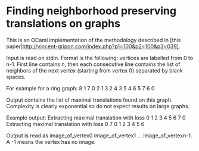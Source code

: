 # Finding neighborhood preserving translations on graphs

This is an OCaml implementation of the methodology described in [this paper|http://vincent-gripon.com/index.php?p1=100&p2=100&p3=039].

Input is read on stdin. Format is the following: vertices are labelled from 0 to n-1. First line contains n, then each consecutive line contains the list of neighbors of the next vertex (starting from vertex 0) separated by blank spaces.

For example for a ring graph:
8
1 7
0 2
1 3
2 4
3 5
4 6
5 7
6 0


Output contains the list of maximal translations found on this graph.
Complexity is clearly exponential so do not expect results on large graphs.

Example output:
Extracting maximal translation with loss 0
1 2 3 4 5 6 7 0 
Extracting maximal translation with loss 0
7 0 1 2 3 4 5 6 

Output is read as image_of_vertex0 image_of_vertex1 ... image_of_vertexn-1.
A -1 means the vertex has no image.

